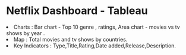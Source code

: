# Netflix Dashboard - Tableau
<li>Charts : Bar chart - Top 10 genre , ratings, Area chart - movies vs tv shows by year .</li>
											<li>Map : Total movies and tv shows by countries.</li>
											<li>Key Indicators : Type,Title,Rating,Date added,Release,Description.</li>
